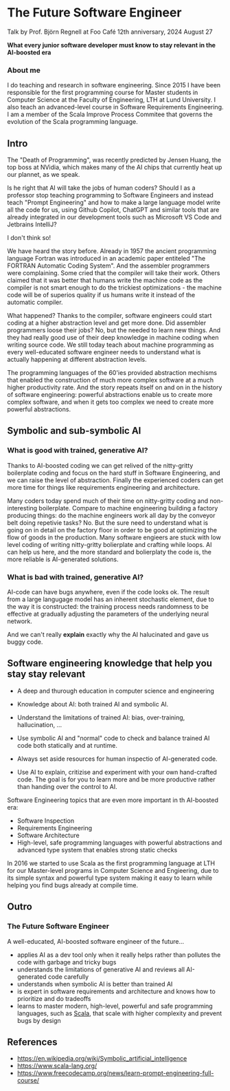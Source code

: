 # The Future Software Engineer

Talk by Prof. Björn Regnell at Foo Café 12th anniversary, 2024 August 27 

**What every junior software developer must know to stay relevant in the AI-boosted era**

### About me
I do teaching and research in software engineering. Since 2015 I have been responsible for the first programming course for Master students in Computer Science at the Faculty of Engineering, LTH at Lund University. I also teach an advanced-level course in Software Requirements Engineering. I am a member of the Scala Improve Process Commitee that governs the evolution of the Scala programming language.

## Intro

The "Death of Programming", was recently predicted by Jensen Huang, the top boss at NVidia, which makes many of the AI chips that currently heat up our plannet, as we speak.

Is he right that AI will take the jobs of human coders? Should I as a professor stop teaching programming to Software Engineers and instead teach "Prompt Engineering" and how to make a large language model write all the code for us, using Github Copilot, ChatGPT and similar tools that are already integrated in our development tools such as Microsoft VS Code and Jetbrains IntelliJ?

I don't think so!

We have heard the story before. Already in 1957 the ancient programming language Fortran was introduced in an academic paper entiteled "The FORTRAN Automatic Coding System". And the assembler programmers were complaining. Some cried that the compiler will take their work. Others claimed that it was better that humans write the machine code as the compiler is not smart enough to do the trickiest optimizations - the machine code will be of superios quality if us humans write it instead of the automatic compiler.

What happened? Thanks to the compiler, software engineers could start coding at a higher abstraction level and get more done. Did assembler programmers loose their jobs? No, but the needed to learn new things. And they had really good use of their deep knowledge in machine coding when writing source code. We still today teach about machine programming as every well-educated software engineer needs to understand what is actually happening at different abstraction levels.

The programming languages of the 60'ies provided abstraction mechisms that enabled the construction of much more complex software at a much higher productivity rate. And the story repeats itself on and on in the history of software engineering: powerful abstractions enable us to create more complex software, and when it gets too complex we need to create more powerful abstractions.   

## Symbolic and sub-symbolic AI

### What is good with trained, generative AI?

Thanks to AI-boosted coding we can get relived of the nitty-gritty boilerplate coding and focus on the hard stuff in Software Engineering, and we can raise the level of abstraction. Finally the experienced coders can get more time for things like requirements engineering and architecture. 

Many coders today spend much of their time on nitty-gritty coding and non-interesting boilerplate. Compare to machine engineering building a factory producing things: do the machine engineers work all day by the conveyor belt doing repetivie tasks? No. But the sure need to understand what is going on in detail on the factory floor in order to be good at optimizing the flow of goods in the production. Many software engieers are stuck with low level coding of writing nitty-gritty bolierplate and crafting while loops. AI can help us here, and the more standard and bolierplaty the code is, the more reliable is AI-generated solutions.

### What is bad with trained, generative AI?

AI-code can have bugs anywhere, even if the code looks ok. The result from a large langugage model has an inherent stochastic element, due to the way it is constructed: the training process needs randomness to be effective at gradually adjusting the parameters of the underlying neural network. 

And we can't really **explain** exactly why the AI halucinated and gave us buggy code. 

## Software engineering knowledge that help you stay stay relevant

* A deep and thurough education in computer science and engineering

* Knowledge about AI: both trained AI and symbolic AI.
* Understand the limitations of trained AI: bias, over-training, hallucination, ... 
* Use symbolic AI and "normal" code to check and balance trained AI code both statically and at runtime.
* Always set aside resources for human inspectio of AI-generated code.
* Use AI to explain, critizise and experiment with your own hand-crafted code. The goal is for you to learn more and be more productive rather than handing over the control to AI.

Software Engineering topics that are even more important in th AI-boosted era:
* Software Inspection
* Requirements Engineering
* Software Architecture
* High-level, safe programming languages with powerful abstractions and advanced type system that enables strong static checks

In 2016 we started to use Scala as the first programming language at LTH for our Master-level programs in Computer Science and Engieering, due to its simple syntax and powerful type system making  it easy to learn while helping you find bugs already at compile time.  

## Outro

### The Future Software Engineer

A well-educated, AI-boosted software engineer of the future...
* applies AI as a dev tool only when it really helps rather than pollutes the code with garbage and tricky bugs
* understands the limitations of generative AI and reviews all AI-generated code carefully
* understands when symbolic AI is better than trained AI
* is expert in software requirements and architecture and knows how to prioritize and do tradeoffs
* learns to master modern, high-level, powerful and safe programming languages, such as [Scala](https://www.scala-lang.org/), that scale with higher complexity and prevent bugs by design

## References

* https://en.wikipedia.org/wiki/Symbolic_artificial_intelligence
* https://www.scala-lang.org/
* https://www.freecodecamp.org/news/learn-prompt-engineering-full-course/
